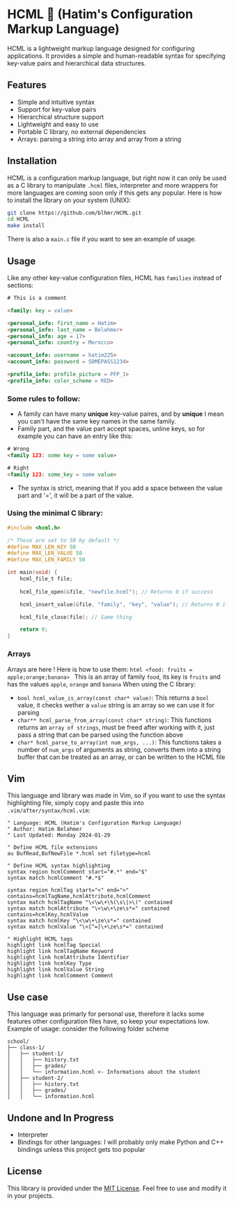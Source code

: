 # HCML 📎 (Hatim's Configuration Markup Language)

HCML is a lightweight markup language designed for configuring applications. It provides a simple and human-readable syntax for specifying key-value pairs and hierarchical data structures.

## Features

- Simple and intuitive syntax
- Support for key-value pairs
- Hierarchical structure support
- Lightweight and easy to use
- Portable C library, no external dependencies
- Arrays: parsing a string into array and array from a string

## 

## Installation

HCML is a configuration markup language, but right now it can only be used as a C library to manipulate `.hcml` files, interpreter and more wrappers for more languages are coming soon only if this gets any popular. Here is how to install the library on your system (UNIX):

```bash
git clone https://github.com/blhmr/HCML.git
cd HCML
make install
```
There is also a `main.c` file if you want to see an example of usage.

## Usage

Like any other key-value configuration files, HCML has `families` instead of sections:

```html
# This is a comment

<family: key = value>

<personal_info: first_name = Hatim>
<personal_info: last_name = Belahmer>
<personal_info: age = 17>
<personal_info: country = Morocco>

<account_info: username = hatim225>
<account_info: password = SOMEPASS1234>

<profile_info: profile_picture = PFP_1>
<profile_info: color_scheme = RED>
```
### Some rules to follow:
- A family can have many **unique** key-value paires, and by **unique** I mean you can't have the same key names in the same family.
- Family part, and the value part accept spaces, unline keys, so for example you can have an entry like this:
```html
# Wrong
<family 123: some key = some value>

# Right
<family 123: some_key = some value>
```
- The syntax is strict, meaning that if you add a space between the value part and '=', it will be a part of the value.

### Using the minimal C library:
```c
#include <hcml.h>

/* These are set to 50 by default */
#define MAX_LEN_KEY 50
#define MAX_LEN_VALUE 50
#define MAX_LEN_FAMILY 50

int main(void) {
    hcml_file_t file;
    
    hcml_file_open(&file, "newfile.hcml"); // Returns 0 if success

    hcml_insert_value(&file, "family", "key", "value"); // Returns 0 if success

    hcml_file_close(file); // Same thing

    return 0;
}
```

### Arrays
Arrays are here ! Here is how to use them:
`html
<food: fruits = apple;orange;banana>
`
This is an array of family `food`, its key is `fruits` and has the values `apple`, `orange` and `banana`
When using the C library:
- `bool hcml_value_is_array(const char* value)`: This returns a `bool` value, it checks wether a `value` string is an array so we can use it for parsing
- `char** hcml_parse_from_array(const char* string)`: This functions returns an `array of strings`, must be freed after working with it, just pass a string that can be parsed using the function above
- `char* hcml_parse_to_array(int num_args, ...)`: This functions takes a number of `num_args` of arguments as string, converts them into a string buffer that can be treated as an array, or can be written to the HCML file

## Vim
This language and library was made in Vim, so if you want to use the syntax highlighting file, simply copy and paste this into `.vim/after/syntax/hcml.vim`:

```vim
" Language: HCML (Hatim's Configuration Markup Language)
" Author: Hatim Belahmer
" Last Updated: Monday 2024-01-29

" Define HCML file extensions
au BufRead,BufNewFile *.hcml set filetype=hcml

" Define HCML syntax highlighting
syntax region hcmlComment start="#.*" end="$"
syntax match hcmlComment "#.*$"

syntax region hcmlTag start="<" end=">" contains=hcmlTagName,hcmlAttribute,hcmlComment
syntax match hcmlTagName "\<\w\+\%(\s\|>\)" contained
syntax match hcmlAttribute "\<\w\+\ze\s*=" contained contains=hcmlKey,hcmlValue
syntax match hcmlKey "\<\w\+\ze\s*=" contained
syntax match hcmlValue "\<[^=]\+\ze\s*=" contained

" Highlight HCML tags
highlight link hcmlTag Special
highlight link hcmlTagName Keyword
highlight link hcmlAttribute Identifier
highlight link hcmlKey Type
highlight link hcmlValue String
highlight link hcmlComment Comment
```

## Use case
This language was primarly for personal use, therefore it lacks some features other configuration files have, so keep your expectations low.
Example of usage: consider the following folder scheme

```
school/
├── class-1/
│   ├── student-1/
│   │   ├── history.txt
│   │   ├── grades/
│   │   └── information.hcml <- Informations about the student
│   ├── student-2/
│   │   ├── history.txt
│   │   ├── grades/
│   │   └── information.hcml
```

## Undone and In Progress

- Interpreter
- Bindings for other languages: I will probably only make Python and C++ bindings unless this project gets too popular

## License

This library is provided under the [MIT License](LICENSE). Feel free to use and modify it in your projects.
